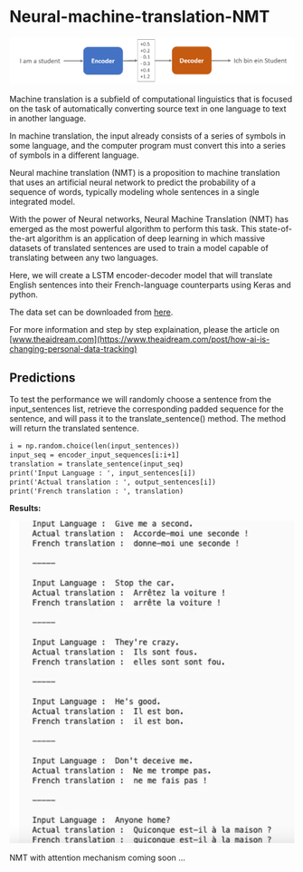 # Neural-machine-translation-NMT
![NMT](https://github.com/nageshsinghc4/Neural-machine-translation-NMT/blob/master/021519-pic2.png)

Machine translation is a subfield of computational linguistics that is focused on the task of automatically converting source text in one language to text in another language.

In machine translation, the input already consists of a series of symbols in some language, and the computer program must convert this into a series of symbols in a different language.

Neural machine translation (NMT) is a proposition to machine translation that uses an artificial neural network to predict the probability of a sequence of words, typically modeling whole sentences in a single integrated model.

With the power of Neural networks, Neural Machine Translation (NMT) has emerged as the most powerful algorithm to perform this task. This state-of-the-art algorithm is an application of deep learning in which massive datasets of translated sentences are used to train a model capable of translating between any two languages.

Here, we will create a LSTM encoder-decoder model that will translate English sentences into their French-language counterparts using Keras and python.

The data set can be downloaded from [here](http://www.manythings.org/anki/).

For more information and step by step explaination, please the article on [www.theaidream.com](https://www.theaidream.com/post/how-ai-is-changing-personal-data-tracking) 

## Predictions
To test the performance we will randomly choose a sentence from the input_sentences list, retrieve the corresponding padded sequence for the sentence, and will pass it to the translate_sentence() method. The method will return the translated sentence.
```
i = np.random.choice(len(input_sentences))
input_seq = encoder_input_sequences[i:i+1]
translation = translate_sentence(input_seq)
print('Input Language : ', input_sentences[i])
print('Actual translation : ', output_sentences[i])
print('French translation : ', translation)
```

**Results:**

![Results](https://github.com/nageshsinghc4/Neural-machine-translation-NMT/blob/master/Screenshot%202020-10-16%20at%209.43.26%20AM.png)

NMT with attention mechanism coming soon ...
